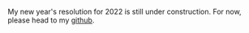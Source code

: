 My new year's resolution for 2022 is still under construction. For now, please head to my [github](https://github.com/ShaPhi7).
